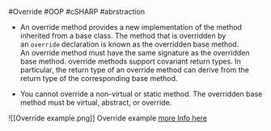 #Override #OOP #cSHARP #abrstraction 

- An override method provides a new implementation of the method inherited from a base class. The method that is overridden by an `override` declaration is known as the overridden base method. An override method must have the same signature as the overridden base method. override methods support covariant return types. In particular, the return type of an override method can derive from the return type of the corresponding base method.

- You cannot override a non-virtual or static method. The overridden base method must be virtual, abstract, or override.

![[Override example.png]]
Override example
[more Info here](https://learn.microsoft.com/en-us/dotnet/csharp/language-reference/keywords/override)
